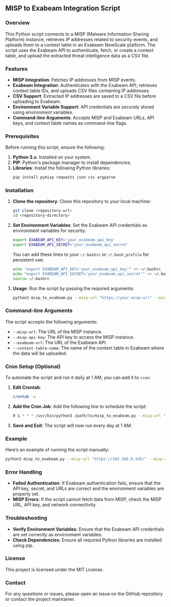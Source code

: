 
## MISP to Exabeam Integration Script

### Overview
This Python script connects to a MISP (Malware Information Sharing Platform) instance, retrieves IP addresses related to security events, and uploads them to a context table in an Exabeam NewScale platform. The script uses the Exabeam API to authenticate, fetch, or create a context table, and upload the extracted threat intelligence data as a CSV file.

### Features
- **MISP Integration**: Fetches IP addresses from MISP events.
- **Exabeam Integration**: Authenticates with the Exabeam API, retrieves context table IDs, and uploads CSV files containing IP addresses.
- **CSV Support**: Extracted IP addresses are saved to a CSV file before uploading to Exabeam.
- **Environment Variable Support**: API credentials are securely stored using environment variables.
- **Command-line Arguments**: Accepts MISP and Exabeam URLs, API keys, and context table names as command-line flags.

### Prerequisites
Before running this script, ensure the following:
1. **Python 3.x**: Installed on your system.
2. **PIP**: Python's package manager to install dependencies.
3. **Libraries**: Install the following Python libraries:
   ```bash
   pip install pymisp requests json csv argparse
   ```

### Installation

1. **Clone the repository**:
   Clone this repository to your local machine:
   ```bash
   git clone <repository-url>
   cd <repository-directory>
   ```

2. **Set Environment Variables**:
   Set the Exabeam API credentials as environment variables for security:
   ```bash
   export EXABEAM_API_KEY='your_exabeam_api_key'
   export EXABEAM_API_SECRET='your_exabeam_api_secret'
   ```

   You can add these lines to your `~/.bashrc` or `~/.bash_profile` for persistent use:
   ```bash
   echo "export EXABEAM_API_KEY='your_exabeam_api_key'" >> ~/.bashrc
   echo "export EXABEAM_API_SECRET='your_exabeam_api_secret'" >> ~/.bashrc
   source ~/.bashrc
   ```

3. **Usage**:
   Run the script by passing the required arguments:

   ```bash
   python3 misp_to_exabeam.py --misp-url "https://your-misp-url" --misp-api-key "your-misp-api-key" --exabeam-url "https://your-exabeam-url" --context-table-name "MISP"
   ```

### Command-line Arguments
The script accepts the following arguments:
- `--misp-url`: The URL of the MISP instance.
- `--misp-api-key`: The API key to access the MISP instance.
- `--exabeam-url`: The URL of the Exabeam API.
- `--context-table-name`: The name of the context table in Exabeam where the data will be uploaded.

### Cron Setup (Optional)
To automate the script and run it daily at 1 AM, you can add it to `cron`:

1. **Edit Crontab**:
   ```bash
   crontab -e
   ```

2. **Add the Cron Job**:
   Add the following line to schedule the script:
   ```bash
   0 1 * * * /usr/bin/python3 /path/to/misp_to_exabeam.py --misp-url "https://your-misp-url" --misp-api-key "your-misp-api-key" --exabeam-url "https://your-exabeam-url" --context-table-name "MISP"
   ```

3. **Save and Exit**: The script will now run every day at 1 AM.

### Example
Here’s an example of running the script manually:
```bash
python3 misp_to_exabeam.py --misp-url "https://192.168.0.145/" --misp-api-key "abcd1234" --exabeam-url "https://api.us-east.exabeam.cloud" --context-table-name "MISP"
```

### Error Handling
- **Failed Authentication**: If Exabeam authentication fails, ensure that the API key, secret, and URLs are correct and the environment variables are properly set.
- **MISP Errors**: If the script cannot fetch data from MISP, check the MISP URL, API key, and network connectivity.

### Troubleshooting
- **Verify Environment Variables**: Ensure that the Exabeam API credentials are set correctly as environment variables.
- **Check Dependencies**: Ensure all required Python libraries are installed using pip.

### License
This project is licensed under the MIT License.

### Contact
For any questions or issues, please open an issue on the GitHub repository or contact the project maintainer.
